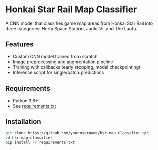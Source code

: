 # Honkai Star Rail Map Classifier

A CNN model that classifies game map areas from Honkai Star Rail into three categories: Herta Space Station, Jarilo-VI, and The Luofu.

## Features
- Custom CNN model trained from scratch
- Image preprocessing and augmentation pipeline
- Training with callbacks (early stopping, model checkpointing)
- Inference script for single/batch predictions

## Requirements
- Python 3.8+
- See [requirements.txt](requirements.txt)

## Installation
```bash
git clone https://github.com/yourusername/hsr-map-classifier.git
cd hsr-map-classifier
pip install -r requirements.txt
